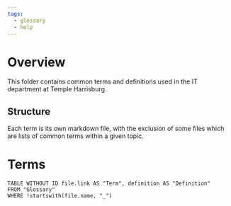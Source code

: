 ```yaml
---
tags:
  - glossary
  - help
---
```

# Overview
This folder contains common terms and definitions used in the IT department at Temple Harrisburg. 

## Structure
Each term is its own markdown file, with the exclusion of some files which are lists of common terms within a given topic.

# Terms
```dataview
TABLE WITHOUT ID file.link AS "Term", definition AS "Definition"
FROM "Glossary"
WHERE !startswith(file.name, "_")
```